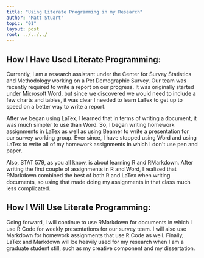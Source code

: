 ```yaml
---
title: "Using Literate Programming in my Research"
author: "Matt Stuart"
topic: "01"
layout: post
root: ../../../
---
```


## How I Have Used Literate Programming:

Currently, I am a research assistant under the Center for Survey Statistics and Methodology working on a Pet Demographic Survey.  Our team was recently required to write a report on our progress.  It was originally started under Microsoft Word, but since we discovered we would need to include a few charts and tables, it was clear I needed to learn LaTex to get up to speed on a better way to write a report.  

After we began using LaTex, I learned that in terms of writing a document, it was much simpler to use than Word.  So, I began writing homework assignments in LaTex as well as using Beamer to write a presentation for our survey working group.  Ever since, I have stopped using Word and using LaTex to write all of my homework assignments in which I don't use pen and paper.

Also, STAT 579, as you all know, is about learning R and RMarkdown.  After writing the first couple of assignments in R and Word, I realized that RMarkdown combined the best of both R and LaTex when writing documents, so using that made doing my assignments in that class much less complicated.

## How I Will Use Literate Programming:

Going forward, I will continue to use RMarkdown for documents in which I use R Code for weekly presentations for our survey team.  I will also use Markdown for homework assignments that use R Code as well.  Finally, LaTex and Markdown will be heavily used for my research when I am a graduate student still, such as my creative component and my dissertation.
